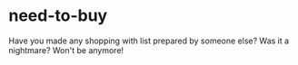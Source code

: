 # need-to-buy
Have you made any shopping with list prepared by someone else? Was it a nightmare? Won't be anymore!
